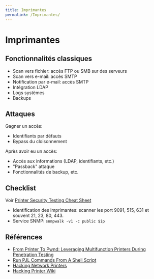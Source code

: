 ```yaml
---
title: Imprimantes
permalink: /Imprimantes/
---
```


# Imprimantes

## Fonctionnalités classiques

- Scan vers fichier: accès FTP ou SMB sur des serveurs
- Scan vers e-mail: accès SMTP
- Notification par e-mail: accès SMTP
- Intégration LDAP
- Logs systèmes
- Backups

## Attaques

Gagner un accès:
- Identifiants par défauts
- Bypass du cloisonnement

Après avoir eu un accès:
- Accès aux informations (LDAP, identifiants, etc.)
- "Passback" attaque
- Fonctionnalités de backup, etc.

## Checklist

Voir [Printer Security Testing Cheat Sheet](http://hacking-printers.net/wiki/index.php/Printer_Security_Testing_Cheat_Sheet)

- Identification des imprimantes: scanner les port 9091, 515, 631 et souvent 21, 23, 80, 443.
- Service SNMP: ```snmpwalk -v1 -c public $ip```

## Références
- [From Printer To Pwnd: Leveraging Multifunction Printers During Penetration Testing](https://www.youtube.com/watch?v=bAgMUXtxNa8)
- [Run PJL Commands From A Shell Script](https://jacobsalmela.com/2017/01/10/run-pjl-commands-from-a-shell-script/)
- [Hacking Network Printers](https://www.irongeek.com/i.php?page=security/networkprinterhacking)
- [Hacking Printer Wiki](http://hacking-printers.net/wiki/index.php/Main_Page)
